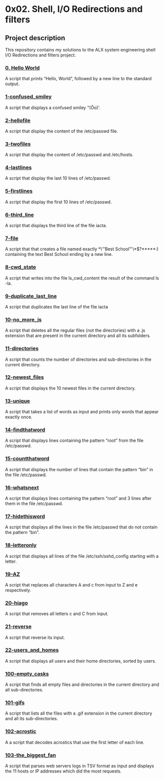 # 0x02. Shell, I/O Redirections and filters

## Project description

This repository contains my solutions to the ALX system engineering shell I/O Redirections and filters project.

### [0. Hello World](https://github.com/ezraakankwasa/alx-system_engineering-devops/blob/master/0x02-shell_redirections/0-hello_world)
A script that prints “Hello, World”, followed by a new line to the standard output.

### [1-confused_smiley](https://github.com/ezraakankwasa/alx-system_engineering-devops/blob/master/0x02-shell_redirections/1-confused_smiley)
A script that displays a confused smiley "(Ôo)'.

### [2-hellofile](https://github.com/ezraakankwasa/alx-system_engineering-devops/blob/master/0x02-shell_redirections/2-hellofile)
A script that display the content of the /etc/passwd file.

### [3-twofiles](https://github.com/ezraakankwasa/alx-system_engineering-devops/blob/master/0x02-shell_redirections/3-twofiles)
A script that display the content of /etc/passwd and /etc/hosts.

### [4-lastlines](https://github.com/ezraakankwasa/alx-system_engineering-devops/blob/master/0x01-shell_permissions/4-lastlines)
A script that display the last 10 lines of /etc/passwd.

### [5-firstlines](https://github.com/ezraakankwasa/alx-system_engineering-devops/blob/master/0x02-shell_redirections/5-firstlines)
A script that display the first 10 lines of /etc/passwd.

### [6-third_line](https://github.com/ezraakankwasa/alx-system_engineering-devops/blob/master/0x02-shell_redirections/6-third_line)
A script that displays the third line of the file iacta.

### [7-file](https://github.com/ezraakankwasa/alx-system_engineering-devops/blob/master/0x02-shell_redirections/7-file)
A script that that creates a file named exactly \*\\'"Best School"\'\\*$\?\*\*\*\*\*:) containing the text Best School ending by a new line.

### [8-cwd_state](https://github.com/ezraakankwasa/alx-system_engineering-devops/blob/master/0x02-shell_redirections/8-cwd_state)
A script that writes into the file ls_cwd_content the result of the command ls -la.

### [9-duplicate_last_line](https://github.com/ezraakankwasa/alx-system_engineering-devops/blob/master/0x02-shell_redirections/9-duplicate_last_line)
A script that duplicates the last line of the file iacta

### [10-no_more_js](https://github.com/ezraakankwasa/alx-system_engineering-devops/blob/master/0x02-shell_redirections/10-no_more_js)
A script that deletes all the regular files (not the directories) with a .js extension that are present in the current directory and all its subfolders.

### [11-directories](https://github.com/ezraakankwasa/alx-system_engineering-devops/blob/master/0x02-shell_redirections/11-directories)
A script that counts the number of directories and sub-directories in the current directory.

### [12-newest_files](https://github.com/ezraakankwasa/alx-system_engineering-devops/blob/master/0x02-shell_redirections/12-newest_files)
A script  that displays the 10 newest files in the current directory.

### [13-unique](https://github.com/ezraakankwasa/alx-system_engineering-devops/blob/master/0x02-shell_redirections/13-unique)
A script that takes a list of words as input and prints only words that appear exactly once.

### [14-findthatword](https://github.com/ezraakankwasa/alx-system_engineering-devops/blob/master/0x02-shell_redirections/14-findthatword)
A script that displays lines containing the pattern “root” from the file /etc/passwd.

### [15-countthatword](https://github.com/ezraakankwasa/alx-system_engineering-devops/blob/master/0x02-shell_redirections/15-countthatword)
A script that displays the number of lines that contain the pattern “bin” in the file /etc/passwd.

### [16-whatsnext](https://github.com/ezraakankwasa/alx-system_engineering-devops/blob/master/0x02-shell_redirections/16-whatsnext)
A script that displays lines containing the pattern “root” and 3 lines after them in the file /etc/passwd.

### [17-hidethisword](https://github.com/ezraakankwasa/alx-system_engineering-devops/blob/master/0x02-shell_redirections/17-hidethisword)
A script that displays all the lines in the file /etc/passwd that do not contain the pattern “bin”.

### [18-letteronly](https://github.com/ezraakankwasa/alx-system_engineering-devops/blob/master/0x02-shell_redirections/18-letteronly)
A script that displays all lines of the file /etc/ssh/sshd_config starting with a letter.

### [19-AZ](https://github.com/ezraakankwasa/alx-system_engineering-devops/blob/master/0x02-shell_redirections/19-AZ)
A script that replaces all characters A and c from input to Z and e respectively.

### [20-hiago](https://github.com/ezraakankwasa/alx-system_engineering-devops/blob/master/0x02-shell_redirections/20-hiago)
A script that removes all letters c and C from input.

### [21-reverse](https://github.com/ezraakankwasa/alx-system_engineering-devops/blob/master/0x02-shell_redirections/21-reverse)
A script that reverse its input.

### [22-users_and_homes](https://github.com/ezraakankwasa/alx-system_engineering-devops/blob/master/0x02-shell_redirections/22-users_and_homes)
A script that displays all users and their home directories, sorted by users.

### [100-empty_casks](https://github.com/ezraakankwasa/alx-system_engineering-devops/blob/master/0x02-shell_redirections/100-empty_casks)
A script that finds all empty files and directories in the current directory and all sub-directories.

### [101-gifs](https://github.com/ezraakankwasa/alx-system_engineering-devops/blob/master/0x02-shell_redirections/101-gifs)
A script that lists all the files with a .gif extension in the current directory and all its sub-directories.

### [102-acrostic](https://github.com/ezraakankwasa/alx-system_engineering-devops/blob/master/0x02-shell_redirections/102-acrostic)
A a script that decodes acrostics that use the first letter of each line.

### [103-the_biggest_fan](https://github.com/ezraakankwasa/alx-system_engineering-devops/blob/master/0x02-shell_redirections/103-the_biggest_fan)
A script that parses web servers logs in TSV format as input and displays the 11 hosts or IP addresses which did the most requests.
